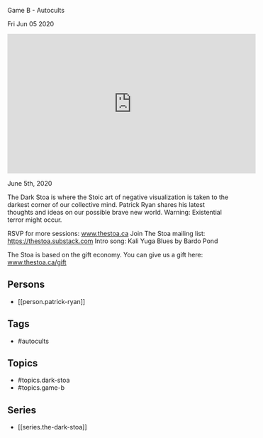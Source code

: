 

 Game B - Autocults

Fri Jun 05 2020

<iframe width="560" height="315" src="https://www.youtube.com/embed/630qu6u7JN4" title="The Dark Stoa: Game B - Autocults w/ Patrick Ryan" frameborder="0" allow="accelerometer; autoplay; clipboard-write; encrypted-media; gyroscope; picture-in-picture" allowfullscreen ></iframe>

June 5th, 2020

The Dark Stoa is where the Stoic art of negative visualization is taken to the darkest corner of our collective mind. Patrick Ryan shares his latest thoughts and ideas on our possible brave new world. Warning: Existential terror might occur.

RSVP for more sessions: www.thestoa.ca
Join The Stoa mailing list: https://thestoa.substack.com
Intro song: Kali Yuga Blues by Bardo Pond

The Stoa is based on the gift economy. You can give us a gift here: www.thestoa.ca/gift

## Persons

- [[person.patrick-ryan]]

## Tags

- #autocults

## Topics

- #topics.dark-stoa
- #topics.game-b

## Series

- [[series.the-dark-stoa]]

